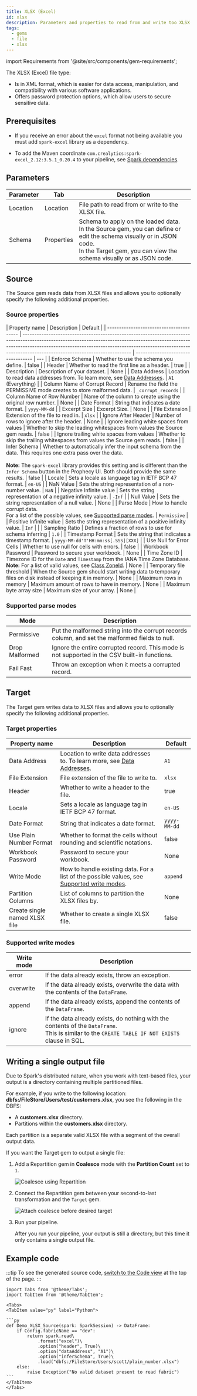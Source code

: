 ```yaml
---
title: XLSX (Excel)
id: xlsx
description: Parameters and properties to read from and write too XLSX (Excel) files
tags:
  - gems
  - file
  - xlsx
---
```


import Requirements from '@site/src/components/gem-requirements';

<Requirements
  python_package_name="ProphecySparkBasicsPython"
  python_package_version="0.0.1+"
  scala_package_name="ProphecySparkBasicsScala"
  scala_package_version="0.0.1+"
  scala_lib=""
  python_lib=""
  uc_single="14.3+"
  uc_shared=""
  livy=""
/>

The XLSX (Excel) file type:

- Is in XML format, which is easier for data access, manipulation, and compatibility with various software applications.
- Offers password protection options, which allow users to secure sensitive data.

## Prerequisites

- If you receive an error about the `excel` format not being available you must add `spark-excel` library as a dependency.

- To add the Maven coordinate `com.crealytics:spark-excel_2.12:3.5.1_0.20.4` to your pipeline, see [Spark dependencies](docs/extensibility/dependencies/spark-dependencies.md).

## Parameters

| Parameter | Tab        | Description                                                                                                                                                                                     |
| --------- | ---------- | ----------------------------------------------------------------------------------------------------------------------------------------------------------------------------------------------- |
| Location  | Location   | File path to read from or write to the XLSX file.                                                                                                                                               |
| Schema    | Properties | Schema to apply on the loaded data.<br/>In the Source gem, you can define or edit the schema visually or in JSON code.<br/>In the Target gem, you can view the schema visually or as JSON code. |

## Source

The Source gem reads data from XLSX files and allows you to optionally specify the following additional properties.

### Source properties

| Property name                            | Description                                                                                                                                                                                                                                                                              | Default                            |
| ---------------------------------------- | ---------------------------------------------------------------------------------------------------------------------------------------------------------------------------------------------------------------------------------------------------------------------------------------- | ---------------------------------- | --- |
| Enforce Schema                           | Whether to use the schema you define.                                                                                                                                                                                                                                                    | false                              |
| Header                                   | Whether to read the first line as a header.                                                                                                                                                                                                                                              | true                               |
| Description                              | Description of your dataset.                                                                                                                                                                                                                                                             | None                               |
| Data Address                             | Location to read data addresses from. To learn more, see [Data Addresses](https://github.com/crealytics/spark-excel#data-addresses).                                                                                                                                                     | `A1` (Everything)                  |
| Column Name of Corrupt Record            | Rename the field the PERMISSIVE mode creates to store malformed data.                                                                                                                                                                                                                    | `_corrupt_records`                 |
| Column Name of Row Number                | Name of the column to create using the original row number.                                                                                                                                                                                                                              | None                               |
| Date Format                              | String that indicates a date format.                                                                                                                                                                                                                                                     | `yyyy-MM-dd`                       |
| Excerpt Size                             | Excerpt Size.                                                                                                                                                                                                                                                                            | None                               |
| File Extension                           | Extension of the file to read in.                                                                                                                                                                                                                                                        | `xlsx`                             |
| Ignore After Header                      | Number of rows to ignore after the header.                                                                                                                                                                                                                                               | None                               |
| Ignore leading white spaces from values  | Whether to skip the leading whitespaces from values the Source gem reads.                                                                                                                                                                                                                | false                              |
| Ignore trailing white spaces from values | Whether to skip the trailing whitespaces from values the Source gem reads.                                                                                                                                                                                                               | false                              |
| Infer Schema                             | Whether to automatically infer the input schema from the data. This requires one extra pass over the data. <br/><br/>**Note:** The `spark-excel` library provides this setting and is different than the `Infer Schema` button in the Prophecy UI. Both should provide the same results. | false                              |
| Locale                                   | Sets a locale as language tag in IETF BCP 47 format.                                                                                                                                                                                                                                     | `en-US`                            |
| NaN Value                                | Sets the string representation of a non-number value.                                                                                                                                                                                                                                    | `NaN`                              |
| Negative Infinite value                  | Sets the string representation of a negative infinity value.                                                                                                                                                                                                                             | `-Inf`                             |
| Null Value                               | Sets the string representation of a null value.                                                                                                                                                                                                                                          | None                               |
| Parse Mode                               | How to handle corrupt data. <br/>For a list of the possible values, see [Supported parse modes](#supported-parse-modes).                                                                                                                                                                 | `Permissive`                       |
| Positive Infinite value                  | Sets the string representation of a positive infinity value.                                                                                                                                                                                                                             | `Inf`                              |     |
| Sampling Ratio                           | Defines a fraction of rows to use for schema inferring                                                                                                                                                                                                                                   | `1.0`                              |
| Timestamp Format                         | Sets the string that indicates a timestamp format.                                                                                                                                                                                                                                       | `yyyy-MM-dd'T'HH:mm:ss[.SSS][XXX]` |
| Use Null for Error Cells                 | Whether to use null for cells with errors.                                                                                                                                                                                                                                               | false                              |
| Workbook Password                        | Password to secure your workbook.                                                                                                                                                                                                                                                        | None                               |
| Time Zone ID                             | Timezone ID for the `Date` and `Timestamp` from the IANA Time Zone Database.<br/>**Note:** For a list of valid values, see [Class ZoneId](https://docs.oracle.com/javase/8/docs/api/java/time/ZoneId.html).                                                                              | None                               |
| Temporary file threshold                 | When the Source gem should start writing data to temporary files on disk instead of keeping it in memory.                                                                                                                                                                                | None                               |
| Maximum rows in memory                   | Maximum amount of rows to have in memory.                                                                                                                                                                                                                                                | None                               |
| Maximum byte array size                  | Maximum size of your array.                                                                                                                                                                                                                                                              | None                               |

### Supported parse modes

| Mode           | Description                                                                                     |
| -------------- | ----------------------------------------------------------------------------------------------- |
| Permissive     | Put the malformed string into the corrupt records column, and set the malformed fields to null. |
| Drop Malformed | Ignore the entire corrupted record. This mode is not supported in the CSV built-in functions.   |
| Fail Fast      | Throw an exception when it meets a corrupted record.                                            |

## Target

The Target gem writes data to XLSX files and allows you to optionally specify the following additional properties.

### Target properties

| Property name                 | Description                                                                                                                         | Default      |
| ----------------------------- | ----------------------------------------------------------------------------------------------------------------------------------- | ------------ |
| Data Address                  | Location to write data addresses to. To learn more, see [Data Addresses](https://github.com/crealytics/spark-excel#data-addresses). | `A1`         |
| File Extension                | File extension of the file to write to.                                                                                             | `xlsx`       |
| Header                        | Whether to write a header to the file.                                                                                              | true         |
| Locale                        | Sets a locale as language tag in IETF BCP 47 format.                                                                                | `en-US`      |
| Date Format                   | String that indicates a date format.                                                                                                | `yyyy-MM-dd` |
| Use Plain Number Format       | Whether to format the cells without rounding and scientific notations.                                                              | false        |
| Workbook Password             | Password to secure your workbook.                                                                                                   | None         |
| Write Mode                    | How to handle existing data. For a list of the possible values, see [Supported write modes](#supported-write-modes).                | `append`     |
| Partition Columns             | List of columns to partition the XLSX files by.                                                                                     | None         |
| Create single named XLSX file | Whether to create a single XLSX file.                                                                                               | false        |

### Supported write modes

| Write mode | Description                                                                                                                                          |
| ---------- | ---------------------------------------------------------------------------------------------------------------------------------------------------- |
| error      | If the data already exists, throw an exception.                                                                                                      |
| overwrite  | If the data already exists, overwrite the data with the contents of the `DataFrame`.                                                                 |
| append     | If the data already exists, append the contents of the `DataFrame`.                                                                                  |
| ignore     | If the data already exists, do nothing with the contents of the `DataFrame`. <br/>This is similar to the `CREATE TABLE IF NOT EXISTS` clause in SQL. |

## Writing a single output file

Due to Spark's distributed nature, when you work with text-based files, your output is a directory containing multiple partitioned files.

For example, if you write to the following location: **dbfs:/FileStore/Users/test/customers.xlsx**, you see the following in the DBFS:

- A **customers.xlsx** directory.
- Partitions within the **customers.xlsx** directory.

Each partition is a separate valid XLSX file with a segment of the overall output data.

If you want the Target gem to output a single file:

1. Add a Repartition gem in **Coalesce** mode with the **Partition Count** set to `1`.

   ![Coalesce using Repartition](img/xlsx_tgt_5.5.png)

2. Connect the Repartition gem between your second-to-last transformation and the `Target` gem.

   ![Attach coalesce before desired target](img/xlsx_tgt_6.png)

3. Run your pipeline.

   After you run your pipeline, your output is still a directory, but this time it only contains a single output file.

## Example code

:::tip
To see the generated source code, [switch to the Code view](/getting-started/tutorials/spark-with-databricks#review-the-code) at the top of the page.
:::

````mdx-code-block
import Tabs from '@theme/Tabs';
import TabItem from '@theme/TabItem';

<Tabs>
<TabItem value="py" label="Python">

```py
def Demo_XLSX_Source(spark: SparkSession) -> DataFrame:
    if Config.fabricName == "dev":
        return spark.read\
            .format("excel")\
            .option("header", True)\
            .option("dataAddress", "A1")\
            .option("inferSchema", True)\
            .load("dbfs:/FileStore/Users/scott/plain_number.xlsx")
    else:
        raise Exception("No valid dataset present to read fabric")
```
</TabItem>
</Tabs>
````
